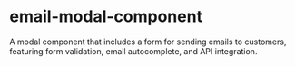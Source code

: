 # email-modal-component
A modal component that includes a form for sending emails to customers, featuring form validation, email autocomplete, and API integration.
